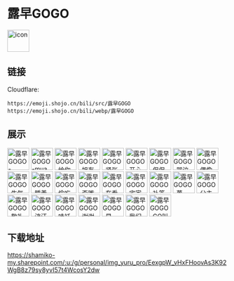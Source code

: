 # 露早GOGO
<img src="https://emoji.shojo.cn/bili/src/露早GOGO/icon.png" width="50" height="50" alt="icon">

## 链接
Cloudflare:
```
https://emoji.shojo.cn/bili/src/露早GOGO
https://emoji.shojo.cn/bili/webp/露早GOGO
```
## 展示
<img src="https://emoji.shojo.cn/bili/src/露早GOGO/露早GOGO-GOGO队.png" width="50" height="50" alt="露早GOGO-GOGO队">
<img src="https://emoji.shojo.cn/bili/src/露早GOGO/露早GOGO-mua.png" width="50" height="50" alt="露早GOGO-mua">
<img src="https://emoji.shojo.cn/bili/src/露早GOGO/露早GOGO-给你一拳.png" width="50" height="50" alt="露早GOGO-给你一拳">
<img src="https://emoji.shojo.cn/bili/src/露早GOGO/露早GOGO-姐有招.png" width="50" height="50" alt="露早GOGO-姐有招">
<img src="https://emoji.shojo.cn/bili/src/露早GOGO/露早GOGO-紧张.png" width="50" height="50" alt="露早GOGO-紧张">
<img src="https://emoji.shojo.cn/bili/src/露早GOGO/露早GOGO-开心.png" width="50" height="50" alt="露早GOGO-开心">
<img src="https://emoji.shojo.cn/bili/src/露早GOGO/露早GOGO-侃侃而谈.png" width="50" height="50" alt="露早GOGO-侃侃而谈">
<img src="https://emoji.shojo.cn/bili/src/露早GOGO/露早GOGO-哭泣.png" width="50" height="50" alt="露早GOGO-哭泣">
<img src="https://emoji.shojo.cn/bili/src/露早GOGO/露早GOGO-偶像包袱.png" width="50" height="50" alt="露早GOGO-偶像包袱">
<img src="https://emoji.shojo.cn/bili/src/露早GOGO/露早GOGO-生气.png" width="50" height="50" alt="露早GOGO-生气">
<img src="https://emoji.shojo.cn/bili/src/露早GOGO/露早GOGO-睡着.png" width="50" height="50" alt="露早GOGO-睡着">
<img src="https://emoji.shojo.cn/bili/src/露早GOGO/露早GOGO-偷吃.png" width="50" height="50" alt="露早GOGO-偷吃">
<img src="https://emoji.shojo.cn/bili/src/露早GOGO/露早GOGO-歪嘴.png" width="50" height="50" alt="露早GOGO-歪嘴">
<img src="https://emoji.shojo.cn/bili/src/露早GOGO/露早GOGO-在看吗？.png" width="50" height="50" alt="露早GOGO-在看吗？">
<img src="https://emoji.shojo.cn/bili/src/露早GOGO/露早GOGO-宅家.png" width="50" height="50" alt="露早GOGO-宅家">
<img src="https://emoji.shojo.cn/bili/src/露早GOGO/露早GOGO-补签卡.png" width="50" height="50" alt="露早GOGO-补签卡">
<img src="https://emoji.shojo.cn/bili/src/露早GOGO/露早GOGO-蒽，.png" width="50" height="50" alt="露早GOGO-蒽，">
<img src="https://emoji.shojo.cn/bili/src/露早GOGO/露早GOGO-公主殿下.png" width="50" height="50" alt="露早GOGO-公主殿下">
<img src="https://emoji.shojo.cn/bili/src/露早GOGO/露早GOGO-敬礼.png" width="50" height="50" alt="露早GOGO-敬礼">
<img src="https://emoji.shojo.cn/bili/src/露早GOGO/露早GOGO-流汗.png" width="50" height="50" alt="露早GOGO-流汗">
<img src="https://emoji.shojo.cn/bili/src/露早GOGO/露早GOGO-哇袄.png" width="50" height="50" alt="露早GOGO-哇袄">
<img src="https://emoji.shojo.cn/bili/src/露早GOGO/露早GOGO-谢谢你.png" width="50" height="50" alt="露早GOGO-谢谢你">
<img src="https://emoji.shojo.cn/bili/src/露早GOGO/露早GOGO-早.png" width="50" height="50" alt="露早GOGO-早">
<img src="https://emoji.shojo.cn/bili/src/露早GOGO/露早GOGO-我们是EOE.png" width="50" height="50" alt="露早GOGO-我们是EOE">
<img src="https://emoji.shojo.cn/bili/src/露早GOGO/露早GOGO-GO叫.png" width="50" height="50" alt="露早GOGO-GO叫">

## 下载地址

https://shamiko-my.sharepoint.com/:u:/g/personal/img_yuru_pro/EexgpW_vHxFHoovAs3K92WgB8z79sy8yvI57t4WcosY2dw